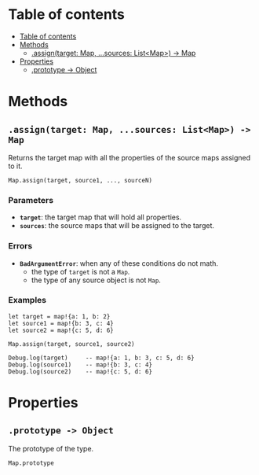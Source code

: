 
# Table of contents

- [Table of contents](#table-of-contents)
- [Methods](#methods)
  - [.assign(target: Map, ...sources: List&lt;Map&gt;) -&gt; Map](#assigntarget-map-sources-listltmapgt--gt-map)
- [Properties](#properties)
  - [.prototype -&gt; Object](#prototype--gt-object)

# Methods

## `.assign(target: Map, ...sources: List<Map>) -> Map`

Returns the target map with all the properties of the source maps assigned to it.

```lxm
Map.assign(target, source1, ..., sourceN)
```

### Parameters

- **`target`**: the target map that will hold all properties.
- **`sources`**: the source maps that will be assigned to the target.

### Errors

- **`BadArgumentError`**: when any of these conditions do not math.
  - the type of `target` is not a `Map`.
  - the type of any source object is not `Map`.

### Examples

```lxm
let target = map!{a: 1, b: 2}
let source1 = map!{b: 3, c: 4}
let source2 = map!{c: 5, d: 6}

Map.assign(target, source1, source2)

Debug.log(target)     -- map!{a: 1, b: 3, c: 5, d: 6}
Debug.log(source1)    -- map!{b: 3, c: 4}
Debug.log(source2)    -- map!{c: 5, d: 6}
```

# Properties

## `.prototype -> Object`

The prototype of the type.

```lxm
Map.prototype
```
